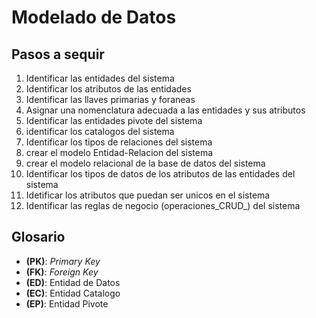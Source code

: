 # Modelado de Datos

## Pasos a sequir
1. Identificar las entidades del sistema
2. Identificar los atributos de las entidades
3. Identificar las llaves primarias y foraneas 
4. Asignar una nomenclatura adecuada a las entidades y sus atributos
5. Identificar las entidades pivote del sistema
6. identificar los catalogos del sistema 
7. Identificar los tipos de relaciones del sistema 
8. crear el modelo Entidad-Relacion del sistema
9. crear el modelo relacional de la base de datos del sistema
10. Identificar los tipos de datos de los atributos de las entidades del sistema 
11. Idetificar los atributos que puedan ser unicos en el sistema
12. Identificar las reglas de negocio (operaciones_CRUD_) del sistema 

## Glosario

- **(PK)**:  _Primary Key_
- **(FK)**: _Foreign Key_
- **(ED)**: Entidad de Datos
- **(EC)**: Entidad Catalogo
- **(EP)**: Entidad Pivote

